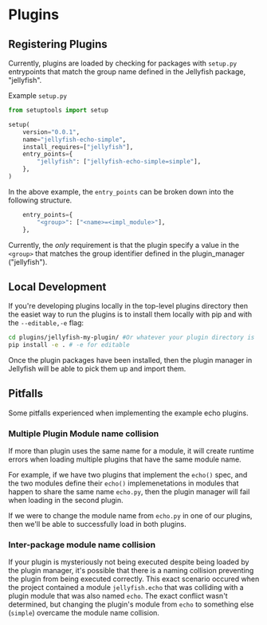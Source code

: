 # Plugins

## Registering Plugins
Currently, plugins are loaded by checking for packages with `setup.py` entrypoints that match the group name defined in the Jellyfish package, "jellyfish". 

Example `setup.py`
```python
from setuptools import setup

setup(
    version="0.0.1",
    name="jellyfish-echo-simple",
    install_requires=["jellyfish"],
    entry_points={
        "jellyfish": ["jellyfish-echo-simple=simple"],
    },
)
```

In the above example, the `entry_points` can be broken down into the following structure.
```python
    entry_points={
        "<group>": ["<name>=<impl_module>"],
    },
```

Currently, the _only_ requirement is that the plugin specify a value in the `<group>` that matches the group identifier defined in the plugin_manager ("jellyfish").

## Local Development
If you're developing plugins locally in the top-level plugins directory then the easiet way to run the plugins is to install them locally with pip and with the `--editable,-e` flag: 
```bash 
cd plugins/jellyfish-my-plugin/ #Or whatever your plugin directory is
pip install -e . # -e for editable
```
Once the plugin packages have been installed,  then the plugin manager in Jellyfish will be able to pick them up and import them.

## Pitfalls
Some pitfalls experienced when implementing the example echo plugins.

### Multiple Plugin Module name collision
If more than plugin uses the same name for a module, it will create runtime errors when loading multiple plugins that have the same module name. 

For example, if we have two plugins that implement the `echo()` spec, and the two modules define their `echo()` implemenetations in modules that happen to share the same name `echo.py`, then the plugin manager will fail when loading in the second plugin. 

If we were to change the module name from `echo.py` in one of our plugins, then we'll be able to successfully load in both plugins.

### Inter-package module name collision
If your plugin is mysteriously not being executed despite being loaded by the plugin manager, it's possible that there is a naming collision preventing the plugin from being executed correctly. This exact scenario occured when the project contained a module `jellyfish.echo` that was colliding with a plugin module that was also named `echo`. The exact conflict wasn't determined, but changing the plugin's module from `echo` to something else (`simple`) overcame the module name collision.